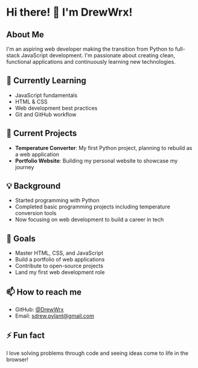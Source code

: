 # Hi there! 👋 I'm DrewWrx!

## About Me
I'm an aspiring web developer making the transition from Python to full-stack JavaScript development. I'm passionate about creating clean, functional applications and continuously learning new technologies.

## 🌱 Currently Learning
- JavaScript fundamentals
- HTML & CSS
- Web development best practices
- Git and GitHub workflow

## 🔭 Current Projects
- **Temperature Converter**: My first Python project, planning to rebuild as a web application
- **Portfolio Website**: Building my personal website to showcase my journey

## 💡 Background
- Started programming with Python
- Completed basic programming projects including temperature conversion tools
- Now focusing on web development to build a career in tech

## 🎯 Goals
- Master HTML, CSS, and JavaScript
- Build a portfolio of web applications
- Contribute to open-source projects
- Land my first web development role

## 📫 How to reach me
- GitHub: [@DrewWrx](https://github.com/DrewWrx)
- Email: sdrew.pylant@gmail.com

## ⚡ Fun fact
I love solving problems through code and seeing ideas come to life in the browser!
